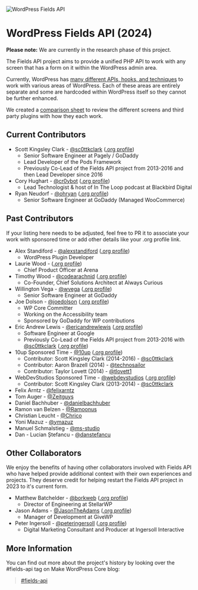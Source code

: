 ![WordPress Fields API](https://raw.githubusercontent.com/sc0ttkclark/wordpress-fields-api/assets/banner-github.png)

# WordPress Fields API (2024)

**Please note:** We are currently in the research phase of this project.

The Fields API project aims to provide a unified PHP API to work with any screen that has a form on it within the
WordPress admin area.

Currently, WordPress has [many different APIs, hooks, and techniques](docs/research.md) to work with various areas of WordPress. Each of
these areas are entirely separate and some are hardcoded within WordPress itself so they cannot be further enhanced.

We created a [comparison sheet](https://docs.google.com/spreadsheets/d/1GE9129GjBz1s0K4Gv2SFhOWIENWB6gv33rGKoK_QZ-Q/edit#gid=3) to review the different screens and third party plugins with how they each work.

## Current Contributors

* Scott Kingsley Clark - [@sc0ttkclark](https://github.com/sc0ttkclark) ([.org profile](https://profiles.wordpress.org/sc0ttkclark/))
    * Senior Software Engineer at Pagely / GoDaddy
    * Lead Developer of the Pods Framework
    * Previously Co-Lead of the Fields API project from 2013-2016 and then Lead Developer since 2016
* Cory Hughart - [@cr0ybot](https://github.com/cr0ybot) ([.org profile](https://profiles.wordpress.org/cr0ybot/))
    * Lead Technologist & host of In The Loop podcast at Blackbird Digital
* Ryan Neudorf - [@ohryan](https://github.com/ohryan) ([.org profile](https://profiles.wordpress.org/ohryan/))
    * Senior Software Engineer at GoDaddy (Managed WooCommerce)

## Past Contributors

If your listing here needs to be adjusted, feel free to PR it to associate your work with sponsored time or add other details like your .org profile link.

* Alex Standiford - [@alexstandiford](https://github.com/alexstandiford) ([.org profile](https://profiles.wordpress.org/alexstandiford/))
  * WordPress Plugin Developer
* Laurie Wood - ([.org profile](https://profiles.wordpress.org/lauriewood/))
  * Chief Product Officer at Arena
* Timothy Wood - [@codearachnid](https://github.com/codearachnid) ([.org profile](https://profiles.wordpress.org/codearachnid/))
  * Co-Founder, Chief Solutions Architect at Always Curious
* Willington Vega - [@wvega](https://github.com/wvega) ([.org profile](https://profiles.wordpress.org/wvega/))
  * Senior Software Engineer at GoDaddy
* Joe Dolson - [@joedolson](https://github.com/joedolson) ([.org profile](https://profiles.wordpress.org/joedolson/))
  * WP Core Committer
  * Working on the Accessibility team
  * Sponsored by GoDaddy for WP contributions
* Eric Andrew Lewis - [@ericandrewlewis](https://github.com/ericandrewlewis) ([.org profile](https://profiles.wordpress.org/ericlewis/))
    * Software Engineer at Google
    * Previously Co-Lead of the Fields API project from 2013-2016
      with [@sc0ttkclark](https://github.com/sc0ttkclark) ([.org profile](https://profiles.wordpress.org/sc0ttkclark/))
* 10up Sponsored Time - [@10up](https://github.com/10up) ([.org profile](https://profiles.wordpress.org/10up/))
    * Contributor: Scott Kingsley Clark (2014-2016) - [@sc0ttkclark](https://github.com/sc0ttkclark)
    * Contributor: Aaron Brazell (2014) - [@technosailor](https://github.com/technosailor)
    * Contributor: Taylor Lovett (2014) - [@tlovett1](https://github.com/tlovett1)
* WebDevStudios Sponsored Time - [@webdevstudios](https://github.com/webdevstudios) ([.org profile](https://profiles.wordpress.org/webdevstudios/))
    * Contributor: Scott Kingsley Clark (2013-2014) - [@sc0ttkclark](https://github.com/sc0ttkclark)
* Felix Arntz - [@felixarntz](https://github.com/felixarntz)
* Tom Auger - [@Zeitguys](https://github.com/Zeitguys)
* Daniel Bachhuber - [@danielbachhuber](https://github.com/danielbachhuber)
* Ramon van Belzen - [@Ramoonus](https://github.com/Ramoonus)
* Christian Leucht - [@Chrico](https://github.com/Chrico)
* Yoni Mazuz - [@ymazuz](https://github.com/ymazuz)
* Manuel Schmalstieg - [@ms-studio](https://github.com/ms-studio)
* Dan - Lucian Ștefancu - [@danstefancu](https://github.com/danstefancu)

## Other Collaborators

We enjoy the benefits of having other collaborators involved with Fields API who have helped provide additional context with their own experiences and projects. They deserve credit for helping restart the Fields API project in 2023 to it's current form.

* Matthew Batchelder - [@borkweb](https://github.com/borkweb) ([.org profile](https://profiles.wordpress.org/borkweb/))
  * Director of Engineering at StellarWP
* Jason Adams - [@JasonTheAdams](https://github.com/JasonTheAdams) ([.org profile](https://profiles.wordpress.org/jason_the_adams/))
  * Manager of Development at GiveWP
* Peter Ingersoll - [@peteringersoll](https://github.com/peteringersoll) ([.org profile](https://profiles.wordpress.org/peteringersoll/))
  * Digital Marketing Consultant and Producer at Ingersoll Interactive

## More Information

You can find out more about the project's history by looking over the #fields-api tag on Make WordPress Core blog:

> [#fields-api](https://make.wordpress.org/core/tag/fields-api/)
